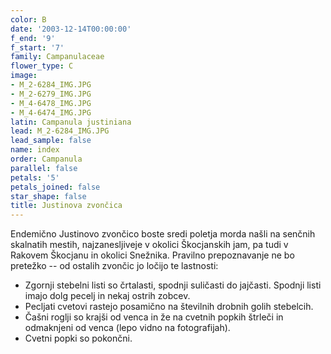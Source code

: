 ```yaml
---
color: B
date: '2003-12-14T00:00:00'
f_end: '9'
f_start: '7'
family: Campanulaceae
flower_type: C
image:
- M_2-6284_IMG.JPG
- M_2-6279_IMG.JPG
- M_4-6478_IMG.JPG
- M_4-6474_IMG.JPG
latin: Campanula justiniana
lead: M_2-6284_IMG.JPG
lead_sample: false
name: index
order: Campanula
parallel: false
petals: '5'
petals_joined: false
star_shape: false
title: Justinova zvončica
---
```

Endemično Justinovo zvončico boste sredi poletja morda našli na senčnih skalnatih mestih, najzanesljiveje v okolici Škocjanskih jam, pa tudi v Rakovem Škocjanu in okolici Snežnika. Pravilno prepoznavanje ne bo pretežko -- od ostalih zvončic jo ločijo te lastnosti:

-   Zgornji stebelni listi so črtalasti, spodnji suličasti do jajčasti. Spodnji listi imajo dolg pecelj in nekaj ostrih zobcev.
-   Pecljati cvetovi rastejo posamično na številnih drobnih golih stebelcih.
-   Čašni roglji so krajši od venca in že na cvetnih popkih štrleči in odmaknjeni od venca (lepo vidno na fotografijah).
-   Cvetni popki so pokončni.
